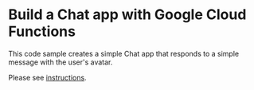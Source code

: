 # Build a Chat app with Google Cloud Functions

This code sample creates a simple Chat app that responds to a simple
message with the user's avatar.

Please see [instructions](https://developers.google.com/chat/quickstart/gcf-app).

